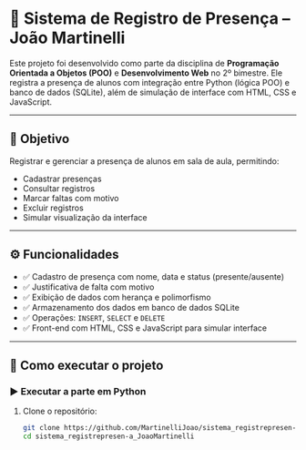 # 📘 Sistema de Registro de Presença – João Martinelli

Este projeto foi desenvolvido como parte da disciplina de **Programação Orientada a Objetos (POO)** e **Desenvolvimento Web** no 2º bimestre. Ele registra a presença de alunos com integração entre Python (lógica POO) e banco de dados (SQLite), além de simulação de interface com HTML, CSS e JavaScript.

---

## 🧠 Objetivo
Registrar e gerenciar a presença de alunos em sala de aula, permitindo:
- Cadastrar presenças
- Consultar registros
- Marcar faltas com motivo
- Excluir registros
- Simular visualização da interface

---

## ⚙️ Funcionalidades
- ✅ Cadastro de presença com nome, data e status (presente/ausente)
- ✅ Justificativa de falta com motivo
- ✅ Exibição de dados com herança e polimorfismo
- ✅ Armazenamento dos dados em banco de dados SQLite
- ✅ Operações: `INSERT`, `SELECT` e `DELETE`
- ✅ Front-end com HTML, CSS e JavaScript para simular interface

---

## 🧪 Como executar o projeto

### ▶️ Executar a parte em Python
1. Clone o repositório:
   ```bash
   git clone https://github.com/MartinelliJoao/sistema_registrepresen-a_JoaoMartinelli.git
   cd sistema_registrepresen-a_JoaoMartinelli
